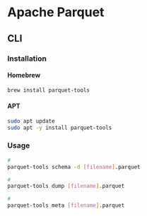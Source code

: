 # Apache Parquet

<!--
https://github.com/guihaojin/til/blob/master/big_data/apache-parquet.md
https://github.com/willgarcia/spark-aws-emr/blob/ab41d36d48969544514de43afbcd8d3ee5e03890/README.md
-->

## CLI

### Installation

#### Homebrew

```sh
brew install parquet-tools
```

#### APT

```sh
sudo apt update
sudo apt -y install parquet-tools
```

### Usage

```sh
#
parquet-tools schema -d [filename].parquet

#
parquet-tools dump [filename].parquet

#
parquet-tools meta [filename].parquet
```
